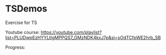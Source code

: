 # TSDemos
Exercise for TS

Youtube course: https://youtube.com/playlist?list=PLUDwpEzHYYLtIgMPPQS7_GMzNDK4kxJ7p&si=sOdTCfpWE2hrb_SB

Progress:
